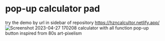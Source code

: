# pop-up calculator pad
try the demo by url in sidebar of repository https://hzncalcultor.netlify.app/
![Screenshot 2023-04-27 170208](https://user-images.githubusercontent.com/126380434/234830867-2d9c2e04-0306-447c-9693-6c2754141829.png)
calculator with all function pop-up button
inspired from 80s art-pixelism
